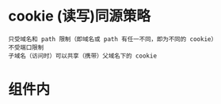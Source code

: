 # cookie (读写)同源策略
    只受域名和 path 限制（即域名或 path 有任一不同，即为不同的 cookie）
    不受端口限制
    子域名（访问时）可以共享（携带）父域名下的 cookie  



# 组件内 <style>

*离开当前组件（页面），样式表不会自动删除，刷新后会删除*

### scoped

只对当前组件起作用

### 非 scoped

对整个应用起作用



# JSON

## 值（*value*）可以是双引号括起来的字符串（*string*）、数值(number)、`true`、`false`、 `null`、对象（object）或者数组（array）。这些结构可以嵌套。



### 非法值序列化处理规则：

#### Date 会序列化成 ISO格式

#### Symbol / Function / undefined 值会直接剔除

#### RegExp / Map / Set / Infinity  值会转换为空对象字面量 ({})

### HTTP 客户端发送 / 服务端响应 非法值，都会遵守以上处理规则



### 非法值解析时，会报错



# HTTP  请求体

HTTP 请求体内容本身没有格式对错之分且和 contentType 请求头没有关联要求，但后端不同的技术对请求体进行解析时，会对请求体有一定格式要求，如不满足要求，则后端会报400之类的 HTTP错误



# 请求 283W 条数据

请求超过 283W 数据时，服务端未崩溃

接收超过 283W 数据时，客户端会崩溃